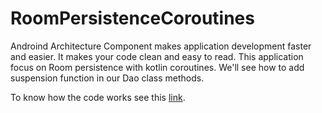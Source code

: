 # RoomPersistenceCoroutines

Androind Architecture Component makes application development faster and easier. It makes your code clean and easy to read. 
This application focus on Room persistence with kotlin coroutines. We'll see how to add suspension function in our Dao class
methods. 

To know how the code works see this [link](https://ahsensaeed.com/kotlin-corounties-android-room-persistence-suspend).

